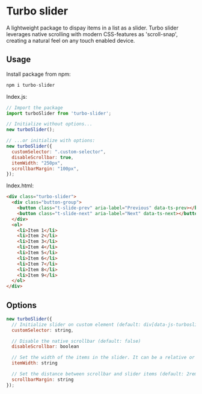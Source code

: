 # Turbo slider

A lightweight package to dispay items in a list as a slider. Turbo slider leverages native scrolling with modern CSS-features as 'scroll-snap', creating a natural feel on any touch enabled device.

## Usage

Install package from npm:

```javascript
npm i turbo-slider
```

Index.js:

```javascript
// Import the package
import turboSlider from 'turbo-slider';

// Initialize without options...
new turboSlider();

// ...or initialize with options:
new turboSlider({
  customSelector: ".custom-selector",
  disableScrollbar: true,
  itemWidth: "250px",
  scrollbarMargin: "100px",
});
```

Index.html:

```html
<div class="turbo-slider">
  <div class="button-group">
    <button class="t-slide-prev" aria-label="Previous" data-ts-prev></button>
    <button class="t-slide-next" aria-label="Next" data-ts-next></button>
  </div>
  <ol>
    <li>Item 1</li>
    <li>Item 2</li>
    <li>Item 3</li>
    <li>Item 4</li>
    <li>Item 5</li>
    <li>Item 6</li>
    <li>Item 7</li>
    <li>Item 8</li>
    <li>Item 9</li>
  </ol>
</div>
```

## Options

```javascript
new turboSlider({
  // Initialize slider on custom element (default: div[data-js-turboslider])
  customSelector: string,

  // Disable the native scrollbar (default: false)
  disableScrollbar: boolean

  // Set the width of the items in the slider. It can be a relative or absolute value (default: auto)
  itemWidth: string

  // Set the distance between scrollbar and slider items (default: 2rem)
  scrollbarMargin: string 
});
```

